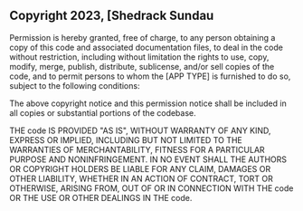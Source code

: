 ## Copyright 2023, [Shedrack Sundau

Permission is hereby granted, free of charge, to any person obtaining a copy of this code and associated documentation files, to deal in the code without restriction, including without limitation the rights to use, copy, modify, merge, publish, distribute, sublicense, and/or sell copies of the code, and to permit persons to whom the [APP TYPE] is furnished to do so, subject to the following conditions:

The above copyright notice and this permission notice shall be included in all copies or substantial portions of the codebase.

THE code IS PROVIDED "AS IS", WITHOUT WARRANTY OF ANY KIND, EXPRESS OR IMPLIED, INCLUDING BUT NOT LIMITED TO THE WARRANTIES OF MERCHANTABILITY, FITNESS FOR A PARTICULAR PURPOSE AND NONINFRINGEMENT. IN NO EVENT SHALL THE AUTHORS OR COPYRIGHT HOLDERS BE LIABLE FOR ANY CLAIM, DAMAGES OR OTHER LIABILITY, WHETHER IN AN ACTION OF CONTRACT, TORT OR OTHERWISE, ARISING FROM, OUT OF OR IN CONNECTION WITH THE code OR THE USE OR OTHER DEALINGS IN THE code.
